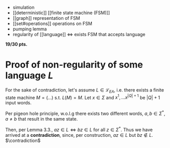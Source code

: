 
- simulation
- [[deterministic]] [[finite state machine (FSM)]]
- [[graph]] representation of FSM
- [[set#operations]] operations on FSM
- pumping lemma
- regularity of [[language]] $\iff$ exists FSM that accepts language


**19/30 pts.**


# Proof of non-regularity of some language $L$

For the sake of contradiction, let's assume $L\in \mathcal L_{EA}$, i.e. there exists a finite state machine $M=(\dots)$ s.t. $L(M)=M$. Let $x \in \Sigma$ and $x^{1}, \dots x^{|Q|+1}$ be $|Q|+1$ input words. 

Per pigeon hole principle, w.o.l.g there exists two different words, $a, b \in \Sigma^*, a \neq b$ that result in the same state.

Then, per Lemma 3.3., $az \in L \iff bz \in L$ for all $z \in \Sigma^*$.
Thus we have arrived at a **contradiction**, since, per construction, $az \in L$ but $bz \not\in L$.
$\contradiction$


